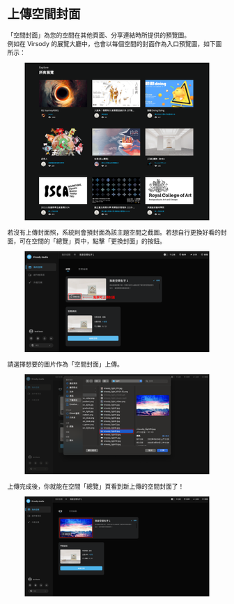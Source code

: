 # 上傳空間封面

「空間封面」為您的空間在其他頁面、分享連結時所提供的預覽圖。\
例如在 Virsody 的展覽大廳中，也會以每個空間的封面作為入口預覽圖，如下圖所示：

<figure><img src="../.gitbook/assets/virsody.io_explore (1).png" alt=""><figcaption></figcaption></figure>

若沒有上傳封面照，系統則會預封面為該主題空間之截圖。若想自行更換好看的封面，可在空間的「總覽」頁中，點擊「更換封面」的按鈕。

<figure><img src="../.gitbook/assets/Frame 21.png" alt=""><figcaption></figcaption></figure>

請選擇想要的圖片作為「空間封面」上傳。

<figure><img src="../.gitbook/assets/Frame 22.png" alt=""><figcaption></figcaption></figure>

上傳完成後，你就能在空間「總覽」頁看到新上傳的空間封面了！

<figure><img src="../.gitbook/assets/Frame 23.png" alt=""><figcaption></figcaption></figure>
